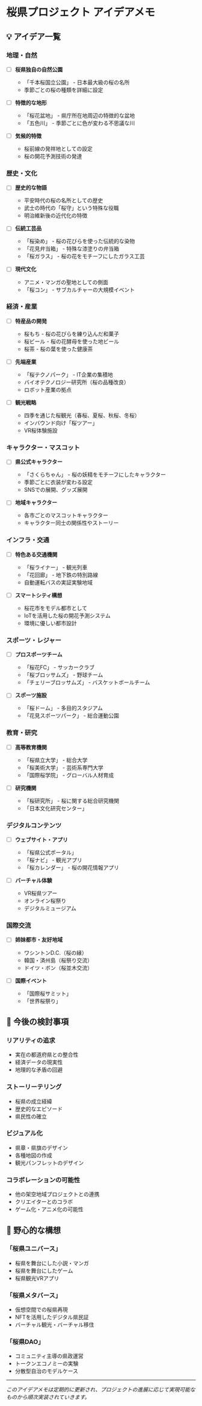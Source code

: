 # 桜県プロジェクト アイデアメモ

## 💡 アイデア一覧

### 地理・自然
- [ ] **桜県独自の自然公園**
  - 「千本桜国立公園」 - 日本最大級の桜の名所
  - 季節ごとの桜の種類を詳細に設定

- [ ] **特徴的な地形**
  - 「桜花盆地」 - 県庁所在地周辺の特徴的な盆地
  - 「五色川」 - 季節ごとに色が変わる不思議な川

- [ ] **気候的特徴**
  - 桜前線の発祥地としての設定
  - 桜の開花予測技術の発達

### 歴史・文化
- [ ] **歴史的な物語**
  - 平安時代の桜の名所としての歴史
  - 武士の時代の「桜守」という特殊な役職
  - 明治維新後の近代化の特徴

- [ ] **伝統工芸品**
  - 「桜染め」 - 桜の花びらを使った伝統的な染物
  - 「花見弁当箱」 - 特殊な漆塗りの弁当箱
  - 「桜ガラス」 - 桜の花をモチーフにしたガラス工芸

- [ ] **現代文化**
  - アニメ・マンガの聖地としての側面
  - 「桜コン」 - サブカルチャーの大規模イベント

### 経済・産業
- [ ] **特産品の開発**
  - 桜もち - 桜の花びらを練り込んだ和菓子
  - 桜ビール - 桜の花酵母を使った地ビール
  - 桜茶 - 桜の葉を使った健康茶

- [ ] **先端産業**
  - 「桜テクノパーク」 - IT企業の集積地
  - バイオテクノロジー研究所（桜の品種改良）
  - ロボット産業の拠点

- [ ] **観光戦略**
  - 四季を通じた桜観光（春桜、夏桜、秋桜、冬桜）
  - インバウンド向け「桜ツアー」
  - VR桜体験施設

### キャラクター・マスコット
- [ ] **県公式キャラクター**
  - 「さくらちゃん」 - 桜の妖精をモチーフにしたキャラクター
  - 季節ごとに衣装が変わる設定
  - SNSでの展開、グッズ展開

- [ ] **地域キャラクター**
  - 各市ごとのマスコットキャラクター
  - キャラクター同士の関係性やストーリー

### インフラ・交通
- [ ] **特色ある交通機関**
  - 「桜ライナー」 - 観光列車
  - 「花回廊」 - 地下鉄の特別路線
  - 自動運転バスの実証実験地域

- [ ] **スマートシティ構想**
  - 桜花市をモデル都市として
  - IoTを活用した桜の開花予測システム
  - 環境に優しい都市設計

### スポーツ・レジャー
- [ ] **プロスポーツチーム**
  - 「桜花FC」 - サッカークラブ
  - 「桜ブロッサムズ」 - 野球チーム
  - 「チェリーブロッサムズ」 - バスケットボールチーム

- [ ] **スポーツ施設**
  - 「桜ドーム」 - 多目的スタジアム
  - 「花見スポーツパーク」 - 総合運動公園

### 教育・研究
- [ ] **高等教育機関**
  - 「桜県立大学」 - 総合大学
  - 「桜美術大学」 - 芸術系専門大学
  - 「国際桜学院」 - グローバル人材育成

- [ ] **研究機関**
  - 「桜研究所」 - 桜に関する総合研究機関
  - 「日本文化研究センター」

### デジタルコンテンツ
- [ ] **ウェブサイト・アプリ**
  - 「桜県公式ポータル」
  - 「桜ナビ」 - 観光アプリ
  - 「桜カレンダー」 - 桜の開花情報アプリ

- [ ] **バーチャル体験**
  - VR桜県ツアー
  - オンライン桜祭り
  - デジタルミュージアム

### 国際交流
- [ ] **姉妹都市・友好地域**
  - ワシントンD.C.（桜の縁）
  - 韓国・済州島（桜祭り交流）
  - ドイツ・ボン（桜並木交流）

- [ ] **国際イベント**
  - 「国際桜サミット」
  - 「世界桜祭り」

## 📝 今後の検討事項

### リアリティの追求
- 実在の都道府県との整合性
- 経済データの現実性
- 地理的な矛盾の回避

### ストーリーテリング
- 桜県の成立経緯
- 歴史的なエピソード
- 県民性の確立

### ビジュアル化
- 県章・県旗のデザイン
- 各種地図の作成
- 観光パンフレットのデザイン

### コラボレーションの可能性
- 他の架空地域プロジェクトとの連携
- クリエイターとのコラボ
- ゲーム化・アニメ化の可能性

## 🌟 野心的な構想

### 「桜県ユニバース」
- 桜県を舞台にした小説・マンガ
- 桜県を舞台にしたゲーム
- 桜県観光VRアプリ

### 「桜県メタバース」
- 仮想空間での桜県再現
- NFTを活用したデジタル県民証
- バーチャル観光・バーチャル移住

### 「桜県DAO」
- コミュニティ主導の県政運営
- トークンエコノミーの実験
- 分散型自治のモデルケース

---

*このアイデアメモは定期的に更新され、プロジェクトの進展に応じて実現可能なものから順次実装されていきます。*